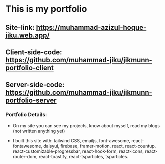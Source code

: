 # This is my portfolio

## Site-link: https://muhammad-azizul-hoque-jiku.web.app/

## Client-side-code: https://github.com/muhammad-jiku/jikmunn-portfolio-client

## Server-side-code: https://github.com/muhammad-jiku/jikmunn-portfolio-server


### Portfolio Details:

* On my site you can see my projects, know about myself, read my blogs (not written anything yet)

* I built this site with: tailwind CSS, emailjs, font-awesome, react-fontawesome, daisyui, firebase, framer-motion, react, react-countup, react-customizable-progressbar, react-hook-form, react-icons, react-router-dom, react-toastify, react-tsparticles, tsparticles.